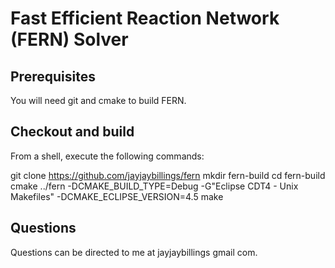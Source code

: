 # Fast Efficient Reaction Network (FERN) Solver

## Prerequisites
You will need git and cmake to build FERN.

## Checkout and build

From a shell, execute the following commands:

git clone https://github.com/jayjaybillings/fern
mkdir fern-build
cd fern-build
cmake ../fern -DCMAKE_BUILD_TYPE=Debug -G"Eclipse CDT4 - Unix Makefiles" -DCMAKE_ECLIPSE_VERSION=4.5
make

## Questions
Questions can be directed to me at jayjaybillings <at> gmail <dot> com.
